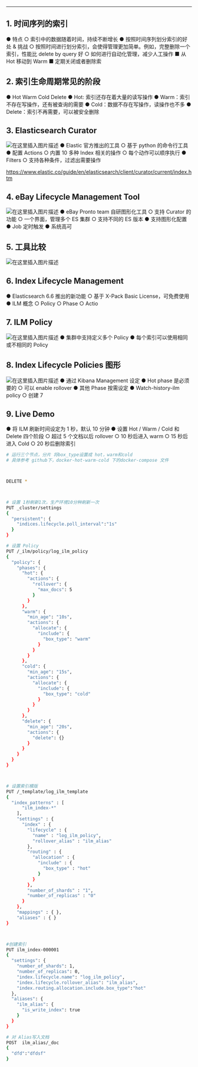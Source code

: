 

----
## 1. 时间序列的索引
● 特点
○ 索引中的数据随着时间，持续不断增长
● 按照时间序列划分索引的好处 & 挑战
○ 按照时间进行划分索引，会使得管理更加简单。例如，完整删除一个索引，性能比 delete by query 好
○ 如何进行自动化管理，减少人工操作
■ 从 Hot 移动到 Warm
■ 定期关闭或者删除索

## 2. 索引生命周期常见的阶段
● Hot Warm Cold Delete
● Hot: 索引还存在着大量的读写操作
● Warm：索引不存在写操作，还有被查询的需要
● Cold：数据不存在写操作，读操作也不多
● Delete：索引不再需要，可以被安全删除

## 3. Elasticsearch Curator

![在这里插入图片描述](https://i-blog.csdnimg.cn/blog_migrate/c169397d9f0f92ad558d8856cf376b0e.png)
● Elastic 官方推出的工具
○ 基于 python 的命令行工具
● 配置 Actions
○ 内置 10 多种 Index 相关的操作
○ 每个动作可以顺序执行
● Filters
○ 支持各种条件，过滤出需要操作

https://www.elastic.co/guide/en/elasticsearch/client/curator/current/index.htm

## 4. eBay Lifecycle Management Tool
![在这里插入图片描述](https://i-blog.csdnimg.cn/blog_migrate/2d508c7563b3f3236b3fbd2b3fc98359.png)
● eBay Pronto team 自研图形化工具
○ 支持 Curator 的功能
○ 一个界面，管理多个 ES 集群
○ 支持不同的 ES 版本
● 支持图形化配置
● Job 定时触发
● 系统高可

## 5. 工具比较
![在这里插入图片描述](https://i-blog.csdnimg.cn/blog_migrate/f15abacf3d0795b029500a9202c72b2b.png)
## 6. Index Lifecycle Management
● Elasticsearch 6.6 推出的新功能
○ 基于 X-Pack Basic License，可免费使用
● ILM 概念
○ Policy
○ Phase
○ Actio

## 7. ILM Policy
![在这里插入图片描述](https://i-blog.csdnimg.cn/blog_migrate/35749c6a81e73e50c9ac622eb6669bc8.png)
● 集群中支持定义多个 Policy
● 每个索引可以使用相同或不相同的 Policy

## 8. Index Lifecycle Policies 图形	
![在这里插入图片描述](https://i-blog.csdnimg.cn/blog_migrate/b66cd7afdceef8db87f6618a8764826a.png)
● 通过 Kibana Management 设定
● Hot phase 是必须要的
○ 可以 enable rollover
● 其他 Phase 按需设定
● Watch-history-ilm policy
○ 创建 7
## 9. Live Demo
● 将 ILM 刷新时间设定为 1 秒，默认 10 分钟
● 设置 Hot / Warm / Cold 和 Delete 四个阶段
○ 超过 5 个文档以后 rollover
○ 10 秒后进入 warm
○ 15 秒后进入 Cold
○ 20 秒后删除索引

```bash
# 运行三个节点，分片 将box_type设置成 hot，warm和cold
# 具体参考 github下，docker-hot-warm-cold 下的docker-compose 文件



DELETE *



# 设置 1秒刷新1次，生产环境10分种刷新一次
PUT _cluster/settings
{
  "persistent": {
    "indices.lifecycle.poll_interval":"1s"
  }
}

# 设置 Policy
PUT /_ilm/policy/log_ilm_policy
{
  "policy": {
    "phases": {
      "hot": {
        "actions": {
          "rollover": {
            "max_docs": 5
          }
        }
      },
      "warm": {
        "min_age": "10s",
        "actions": {
          "allocate": {
            "include": {
              "box_type": "warm"
            }
          }
        }
      },
      "cold": {
        "min_age": "15s",
        "actions": {
          "allocate": {
            "include": {
              "box_type": "cold"
            }
          }
        }
      },
      "delete": {
        "min_age": "20s",
        "actions": {
          "delete": {}
        }
      }
    }
  }
}



# 设置索引模版
PUT /_template/log_ilm_template
{
  "index_patterns" : [
      "ilm_index-*"
    ],
    "settings" : {
      "index" : {
        "lifecycle" : {
          "name" : "log_ilm_policy",
          "rollover_alias" : "ilm_alias"
        },
        "routing" : {
          "allocation" : {
            "include" : {
              "box_type" : "hot"
            }
          }
        },
        "number_of_shards" : "1",
        "number_of_replicas" : "0"
      }
    },
    "mappings" : { },
    "aliases" : { }
}



#创建索引
PUT ilm_index-000001
{
  "settings": {
    "number_of_shards": 1,
    "number_of_replicas": 0,
    "index.lifecycle.name": "log_ilm_policy",
    "index.lifecycle.rollover_alias": "ilm_alias",
    "index.routing.allocation.include.box_type":"hot"
  },
  "aliases": {
    "ilm_alias": {
      "is_write_index": true
    }
  }
}

# 对 Alias写入文档
POST  ilm_alias/_doc
{
  "dfd":"dfdsf"
}
```

